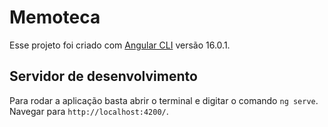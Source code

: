 # Memoteca

Esse projeto foi criado com [Angular CLI](https://github.com/angular/angular-cli) versão 16.0.1.


## Servidor de desenvolvimento

Para rodar a aplicação basta abrir o terminal e digitar o comando `ng serve`. Navegar para `http://localhost:4200/`. 


